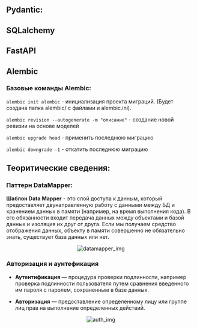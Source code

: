 ## Pydantic:





## SQLalchemy

## FastAPI

## Alembic

### Базовые команды Alembic:

```alembic init alembic``` - инициализация проекта миграций. (Будет создана папка alembic/ с файлами и alembic.ini).

```alembic revision --autogenerate -m "описание"``` - создание новой ревизии на основе моделей

```alembic upgrade head``` - применить последнюю миграцию

```alembic downgrade -1``` - откатить последнюю миграцию


## Теоритические сведения:

### Паттерн DataMapper:
**Шаблон Data Mapper** - это слой доступа к данным, который предоставляет двунаправленную работу с данными между БД и хранением данных в памяти (например, на время выполнения кода). В его обязанности входит передача данных между объектами и базой данных и изоляция их друг от друга. Если мы получаем средство отображения данных, объекту в памяти совершенно не обязательно знать, существует база данных или нет.
    
<center>   
 
![datamapper_img](https://sajadtorkamani.com/wp-content/uploads/2022/08/image-1.png)

</center>

### Авторизация и аунтефикация 

- **Аутентификация** — процедура проверки подлинности, например проверка подлинности пользователя путем сравнения введенного им пароля с паролем, сохраненным в базе данных.

- **Авторизация** — предоставление определенному лицу или группе лиц прав на выполнение определенных действий.

<center>   
 
![auth_img](https://habrastorage.org/r/w1560/getpro/habr/upload_files/c42/aef/a21/c42aefa212088fb325bee52a5196b2dc.png)

</center>   

